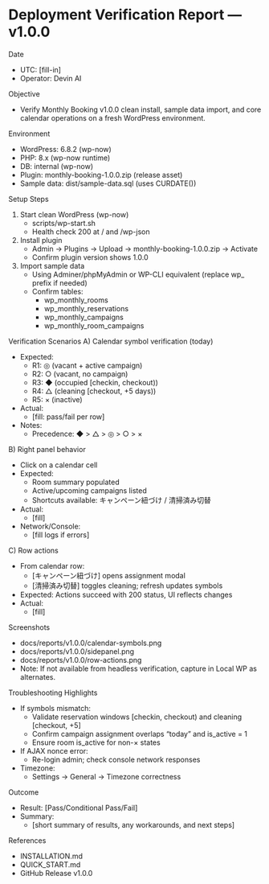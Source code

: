 # Deployment Verification Report — v1.0.0

Date
- UTC: [fill-in]
- Operator: Devin AI

Objective
- Verify Monthly Booking v1.0.0 clean install, sample data import, and core calendar operations on a fresh WordPress environment.

Environment
- WordPress: 6.8.2 (wp-now)
- PHP: 8.x (wp-now runtime)
- DB: internal (wp-now)
- Plugin: monthly-booking-1.0.0.zip (release asset)
- Sample data: dist/sample-data.sql (uses CURDATE())

Setup Steps
1) Start clean WordPress (wp-now)
   - scripts/wp-start.sh
   - Health check 200 at / and /wp-json
2) Install plugin
   - Admin → Plugins → Upload → monthly-booking-1.0.0.zip → Activate
   - Confirm plugin version shows 1.0.0
3) Import sample data
   - Using Adminer/phpMyAdmin or WP-CLI equivalent (replace wp_ prefix if needed)
   - Confirm tables:
     - wp_monthly_rooms
     - wp_monthly_reservations
     - wp_monthly_campaigns
     - wp_monthly_room_campaigns

Verification Scenarios
A) Calendar symbol verification (today)
- Expected:
  - R1: ◎ (vacant + active campaign)
  - R2: ○ (vacant, no campaign)
  - R3: ◆ (occupied [checkin, checkout))
  - R4: △ (cleaning [checkout, +5 days))
  - R5: × (inactive)
- Actual:
  - [fill: pass/fail per row]
- Notes:
  - Precedence: ◆ > △ > ◎ > ○ > ×

B) Right panel behavior
- Click on a calendar cell
- Expected:
  - Room summary populated
  - Active/upcoming campaigns listed
  - Shortcuts available: キャンペーン紐づけ / 清掃済み切替
- Actual:
  - [fill]
- Network/Console:
  - [fill logs if errors]

C) Row actions
- From calendar row:
  - [キャンペーン紐づけ] opens assignment modal
  - [清掃済み切替] toggles cleaning; refresh updates symbols
- Expected: Actions succeed with 200 status, UI reflects changes
- Actual:
  - [fill]

Screenshots
- docs/reports/v1.0.0/calendar-symbols.png
- docs/reports/v1.0.0/sidepanel.png
- docs/reports/v1.0.0/row-actions.png
- Note: If not available from headless verification, capture in Local WP as alternates.

Troubleshooting Highlights
- If symbols mismatch:
  - Validate reservation windows [checkin, checkout) and cleaning [checkout, +5]
  - Confirm campaign assignment overlaps “today” and is_active = 1
  - Ensure room is_active for non-× states
- If AJAX nonce error:
  - Re-login admin; check console network responses
- Timezone:
  - Settings → General → Timezone correctness

Outcome
- Result: [Pass/Conditional Pass/Fail]
- Summary:
  - [short summary of results, any workarounds, and next steps]

References
- INSTALLATION.md
- QUICK_START.md
- GitHub Release v1.0.0
